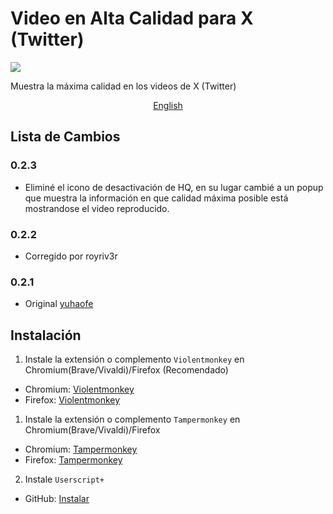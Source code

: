 # Video en Alta Calidad para X (Twitter)
[![](https://img.shields.io/github/stars/CesarChris710/Video-Quality-Fixer-for-Twitter?style=social)](https://github.com/CesarChris710/Video-Quality-Fixer-for-Twitter)

Muestra la máxima calidad en los videos de X (Twitter)

<center><a href="https://github.com/CesarChris710/Video-Quality-Fixer-for-Twitter/blob/master/README.md">English</a></center>

## Lista de Cambios
### 0.2.3 
- Eliminé el icono de desactivación de HQ, en su lugar cambié a un popup que muestra la información en que calidad máxima posible está mostrandose el video reproducido.

### 0.2.2
- Corregido por royriv3r

### 0.2.1

- Original <a href="https://github.com/yuhaofe" target="_blank">yuhaofe</a>

## Instalación

1. Instale la extensión o complemento <code>Violentmonkey</code> en Chromium(Brave/Vivaldi)/Firefox (Recomendado)

- Chromium: <a href="https://chromewebstore.google.com/detail/violentmonkey/jinjaccalgkegednnccohejagnlnfdag" target="_blank">Violentmonkey</a>
- Firefox: <a href="https://addons.mozilla.org/firefox/addon/violentmonkey/" target="_blank">Violentmonkey</a>

1. Instale la extensión o complemento <code>Tampermonkey</code> en Chromium(Brave/Vivaldi)/Firefox

- Chromium: <a href="https://chromewebstore.google.com/detail/tampermonkey/dhdgffkkebhmkfjojejmpbldmpobfkfo" target="_blank">Tampermonkey</a>
- Firefox: <a href="https://addons.mozilla.org/es/firefox/addon/tampermonkey/" target="_blank">Tampermonkey</a>

2. Instale <code>Userscript+</code>
- GitHub: [Instalar](https://raw.githubusercontent.com/CesarChris710/Video-Quality-Fixer-for-Twitter/master/vqfft.user.js)